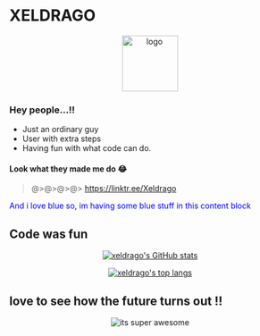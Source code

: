 # XELDRAGO

<p align="center">
  <img src="logo.jpg" alt="logo" height="auto" width="100">
</p>

### Hey people...!!

- Just an ordinary guy
- User with extra steps
- Having fun with what code can do.

#### Look what they made me do :joy:

>@>@>@>@> https://linktr.ee/Xeldrago

<span style="color:blue">And i love blue so, im having some blue stuff in this content block</span>

## Code was fun

<p align="center">
  <a href="/anuraghazra/github-readme-stats">
  <!--link to proj page to support author and share-->
    <img alt="xeldrago's GitHub stats"
	src="https://github-readme-stats.vercel.app/api?username=xeldrago&theme=algolia&show_icons=true">
  </a>
</p>


<p align="center">
  <a href="/anuraghazra/github-readme-stats">
  <!--link to proj page to support author and share-->
    <img alt="xeldrago's top langs"
	src="https://github-readme-stats.vercel.app/api/top-langs?username=xeldrago&layout=compact">
  </a>
</p>

## love to see how the future turns out !!

<p align="center">
  <img src="codz.svg" alt="its super awesome">
</p>
